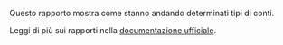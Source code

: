 Questo rapporto mostra come stanno andando determinati tipi di conti.

Leggi di più sui rapporti nella [documentazione ufficiale](https://firefly-iii.readthedocs.io/en/latest/advanced/reports.html).